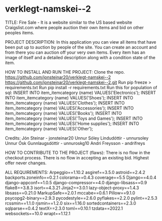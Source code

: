 # verklegt-namskei--2
TITLE:
Fire Sale - It is a website similar to the US based website Craigslist.com where people auction their own items and bid on other peoples items.

PROJECT DESCRIPTION:
In this application you can view all items that have been put up to auction by people of the site.
You can create an account and from there you can auction off your very own items.
Every item has an image of itself and a detailed description along with a condition state of the item.

HOW TO INSTALL AND RUN THE PROJECT:
Clone the repo.
https://github.com/jonsteinar20/verklegt-namskei--2
https://github.com/jonsteinar20/verklegt-namskei--2.git
Run pip freeze > requirements.txt
Run pip install -r requirements.txt
Run this for population of sql:
INSERT INTO item_itemcategory (name) VALUES('Electronics');
INSERT INTO item_itemcategory (name) VALUES('Shoes');
INSERT INTO item_itemcategory (name) VALUES('Clothes');
INSERT INTO item_itemcategory (name) VALUES('Accessories');
INSERT INTO item_itemcategory (name) VALUES('Books');
INSERT INTO item_itemcategory (name) VALUES('Toys and Games');
INSERT INTO item_itemcategory (name) VALUES('Home supplies');
INSERT INTO item_itemcategory (name) VALUES('Other');

Credits:
Jón Steinar - jonsteinar20
Unnur Sóley Lindudóttir - unnursoley
Unnur Ósk Gunnlaugsdóttir - unnuroskg10
Andri Freysson - andrifreys

HOW TO CONTRIBUTE TO THE PROJECT (flaws):
There is no flow in the checkout process.
There is no flow in accepting an existing bid.
Highest offer never changes.

ALL REQUIREMENTS:
Arpeggio==1.10.2
asgiref==3.5.0
astroid==2.4.2
backports.zoneinfo==0.2.1
colorama==0.4.3
coverage==5.5
Django==4.0.4
django-appconf==1.0.5
django-compressor==4.0
django-libsass==0.9
flake8==3.8.3
isort==4.3.21
Jinja2==3.0.1
lazy-object-proxy==1.4.3
libsass==0.21.0
MarkupSafe==2.0.1
mccabe==0.6.1
Pillow==9.1.0
psycopg2-binary==2.9.3
pycodestyle==2.6.0
pyflakes==2.2.0
pylint==2.5.3
rcssmin==1.1.0
rjsmin==1.2.0
six==1.16.0
sortedcontainers==2.3.0
sqlparse==0.4.2
textX==2.3.0
toml==0.10.1
tzdata==2022.1
websockets==10.0
wrapt==1.12.1